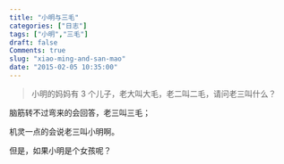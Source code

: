 ```yaml
---
title: "小明与三毛"
categories: ["日志"]
tags: ["小明","三毛"]
draft: false
Comments: true
slug: "xiao-ming-and-san-mao"
date: "2015-02-05 10:35:00"
---
```


> 小明的妈妈有 3 个儿子，老大叫大毛，老二叫二毛，请问老三叫什么？

脑筋转不过弯来的会回答，老三叫三毛；

机灵一点的会说老三叫小明啊。

但是，如果小明是个女孩呢？

